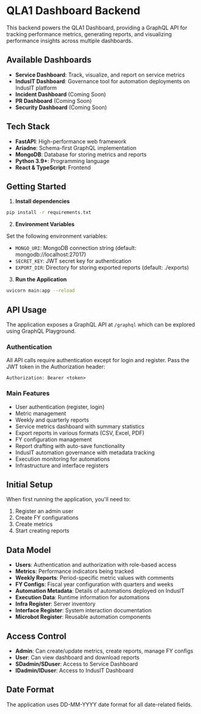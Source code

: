 
# QLA1 Dashboard Backend

This backend powers the QLA1 Dashboard, providing a GraphQL API for tracking performance metrics, generating reports, and visualizing performance insights across multiple dashboards.

## Available Dashboards

- **Service Dashboard**: Track, visualize, and report on service metrics
- **IndusIT Dashboard**: Governance tool for automation deployments on IndusIT platform
- **Incident Dashboard** (Coming Soon)
- **PR Dashboard** (Coming Soon)
- **Security Dashboard** (Coming Soon)

## Tech Stack

- **FastAPI**: High-performance web framework
- **Ariadne**: Schema-first GraphQL implementation
- **MongoDB**: Database for storing metrics and reports
- **Python 3.9+**: Programming language
- **React & TypeScript**: Frontend

## Getting Started

1. **Install dependencies**

```bash
pip install -r requirements.txt
```

2. **Environment Variables**

Set the following environment variables:

- `MONGO_URI`: MongoDB connection string (default: mongodb://localhost:27017)
- `SECRET_KEY`: JWT secret key for authentication
- `EXPORT_DIR`: Directory for storing exported reports (default: ./exports)

3. **Run the Application**

```bash
uvicorn main:app --reload
```

## API Usage

The application exposes a GraphQL API at `/graphql` which can be explored using GraphQL Playground.

### Authentication

All API calls require authentication except for login and register. 
Pass the JWT token in the Authorization header:

```
Authorization: Bearer <token>
```

### Main Features

- User authentication (register, login)
- Metric management
- Weekly and quarterly reports
- Service metrics dashboard with summary statistics
- Export reports in various formats (CSV, Excel, PDF)
- FY configuration management
- Report drafting with auto-save functionality
- IndusIT automation governance with metadata tracking
- Execution monitoring for automations
- Infrastructure and interface registers

## Initial Setup

When first running the application, you'll need to:

1. Register an admin user
2. Create FY configurations
3. Create metrics
4. Start creating reports

## Data Model

- **Users**: Authentication and authorization with role-based access
- **Metrics**: Performance indicators being tracked
- **Weekly Reports**: Period-specific metric values with comments
- **FY Configs**: Fiscal year configuration with quarters and weeks
- **Automation Metadata**: Details of automations deployed on IndusIT
- **Execution Data**: Runtime information for automations
- **Infra Register**: Server inventory
- **Interface Register**: System interaction documentation
- **Microbot Register**: Reusable automation components

## Access Control

- **Admin**: Can create/update metrics, create reports, manage FY configs
- **User**: Can view dashboard and download reports
- **SDadmin/SDuser**: Access to Service Dashboard
- **IDadmin/IDuser**: Access to IndusIT Dashboard

## Date Format

The application uses DD-MM-YYYY date format for all date-related fields.

